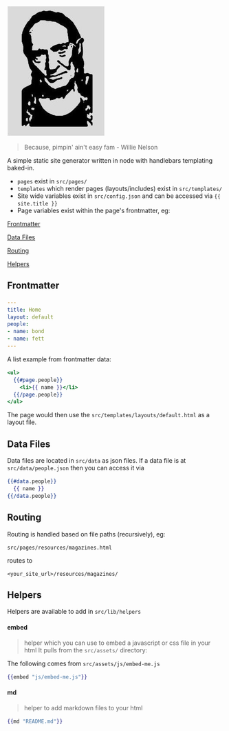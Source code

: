 ![homeboy](willie.jpg)

> Because, pimpin' ain't easy fam - Willie Nelson

A simple static site generator written in node with handlebars templating baked-in.

- `pages` exist in `src/pages/`
- `templates` which render pages (layouts/includes) exist in `src/templates/`
- Site wide variables exist in `src/config.json` and can be accessed via `{{ site.title }}`
- Page variables exist within the page's frontmatter, eg:


[Frontmatter](#frontmatter)

[Data Files](#data-files)

[Routing](#routing)

[Helpers](#helpers)


## Frontmatter

```yaml
---
title: Home
layout: default
people:
- name: bond
- name: fett
---
```

A list example from frontmatter data:

```handlebars
<ul>
  {{#page.people}}
    <li>{{ name }}</li>
  {{/page.people}}
</ul>
```

The page would then use the `src/templates/layouts/default.html` as a layout file.


## Data Files

Data files are located in `src/data` as json files.
If a data file is at `src/data/people.json` then you can access it via

```handlebars
{{#data.people}}
  {{ name }}
{{/data.people}}
```

## Routing

Routing is handled based on file paths (recursively), eg:

```
src/pages/resources/magazines.html
```

routes to

```
<your_site_url>/resources/magazines/
```


## Helpers

Helpers are available to add in `src/lib/helpers`

#### embed
> helper which you can use to embed a javascript or css file in your html
  It pulls from the `src/assets/` directory:

The following comes from `src/assets/js/embed-me.js`

```handlebars
{{embed "js/embed-me.js"}}
```

#### md
> helper to add markdown files to your html

```handlebars
{{md "README.md"}}
```
